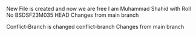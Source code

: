 New File is created and now we are free  I am Muhammad Shahid with Roll No BSDSF23M035
 HEAD
Changes from main branch

Conflict-Branch is changed
 conflict-branch
Changes from main branch

